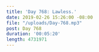 ```yaml
---
title: 'Day 768: Lawless.'
date: 2019-02-26 15:26:00 -08:00
file: "/uploads/Day-768.mp3"
post: Day 768
duration: '00:05:20'
length: 4731971
---
```


